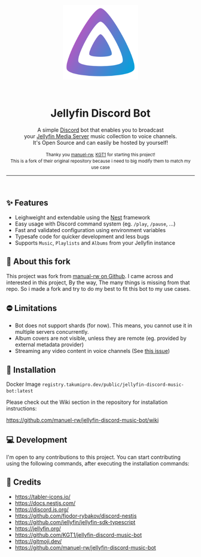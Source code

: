 <p align="center">
  <a href="http://nestjs.com/" target="blank"><img src="https://github.com/walkxcode/dashboard-icons/blob/main/png/jellyfin.png?raw=true" width="200" alt="Nest Logo" /></a>
</p>

  <br/>
  <h1 align="center">Jellyfin Discord Bot</h1>

  <p align="center">A simple <a href="https://discord.com" target="_blank">Discord</a> bot that enables you to broadcast<br/>your <a href="https://jellyfin.org/" target="_blank">Jellyfin Media Server</a> music collection to voice channels.<br/>It's Open Source and can easily be hosted by yourself!</p>

<p align="center">
  <small>Thanky you <a href="https://github.com/manuel-rw/jellyfin-discord-music-bot/">manuel-rw</a>, <a href="https://github.com/KGT1/jellyfin-discord-music-bot/">KGT1</a> for starting this project!<br/>This is a fork of their original repository because i need to big modify them to match my use case</small>
</p>

<hr/>
<br/>


## ✨ Features

- Leighweight and extendable using the [Nest](https://github.com/nestjs/nest) framework
- Easy usage with Discord command system (eg. ``/play``, ``/pause``, ...)
- Fast and validated configuration using environment variables
- Typesafe code for quicker development and less bugs
- Supports ``Music``, ``Playlists`` and ``Albums`` from your Jellyfin instance

## 📌 About this fork
This project was fork from [manual-rw on Github](https://github.com/manuel-rw/jellyfin-discord-music-bot/). I came across and interested in this project,
By the way, The many things is missing from that repo. So i made a fork and try to do my best to fit this bot to my use cases.

## ⛔ Limitations

- Bot does not support shards (for now). This means, you cannot use it in multiple servers concurrently.
- Album covers are not visible, unless they are remote (eg. provided by external metadata provider)
- Streaming any video content in voice channels (See [this issue](https://github.com/discordjs/discord.js/issues/4116))

## 🚀 Installation

Docker Image
```registry.takumipro.dev/public/jellyfin-discord-music-bot:latest```

Please check out the Wiki section in the repository for installation instructions:

https://github.com/manuel-rw/jellyfin-discord-music-bot/wiki




## 💻 Development

I'm open to any contributions to this project. You can start contributing using the following commands, after executing the installation commands:

## 👤 Credits
- https://tabler-icons.io/
- https://docs.nestjs.com/
- https://discord.js.org/
- https://github.com/fjodor-rybakov/discord-nestjs
- https://github.com/jellyfin/jellyfin-sdk-typescript
- https://jellyfin.org/
- https://github.com/KGT1/jellyfin-discord-music-bot
- https://gitmoji.dev/
- https://github.com/manuel-rw/jellyfin-discord-music-bot

